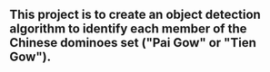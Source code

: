 ## This project is to create an object detection algorithm to identify each member of the Chinese dominoes set ("Pai Gow" or "Tien Gow").
